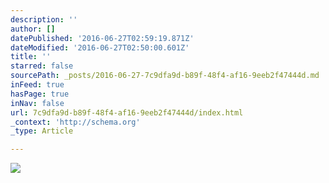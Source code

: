 ```yaml
---
description: ''
author: []
datePublished: '2016-06-27T02:59:19.871Z'
dateModified: '2016-06-27T02:50:00.601Z'
title: ''
starred: false
sourcePath: _posts/2016-06-27-7c9dfa9d-b89f-48f4-af16-9eeb2f47444d.md
inFeed: true
hasPage: true
inNav: false
url: 7c9dfa9d-b89f-48f4-af16-9eeb2f47444d/index.html
_context: 'http://schema.org'
_type: Article

---
```

![](https://the-grid-user-content.s3-us-west-2.amazonaws.com/5eaccf3b-25a4-4f02-9859-48cfbda9e59b.png)